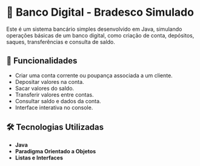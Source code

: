# 🏦 Banco Digital - Bradesco Simulado  

Este é um sistema bancário simples desenvolvido em Java, simulando operações básicas de um banco digital, como criação de conta, depósitos, saques, transferências e consulta de saldo.  

## 📌 Funcionalidades  

- Criar uma conta corrente ou poupança associada a um cliente.  
- Depositar valores na conta.  
- Sacar valores do saldo.  
- Transferir valores entre contas.  
- Consultar saldo e dados da conta.  
- Interface interativa no console.  

## 🛠️ Tecnologias Utilizadas  

- **Java**  
- **Paradigma Orientado a Objetos**  
- **Listas e Interfaces**  
